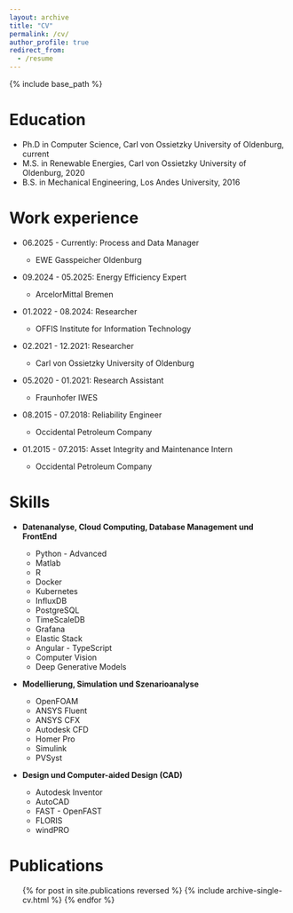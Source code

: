 ```yaml
---
layout: archive
title: "CV"
permalink: /cv/
author_profile: true
redirect_from:
  - /resume
---
```


{% include base_path %}

Education
======
* Ph.D in Computer Science, Carl von Ossietzky University of Oldenburg, current
* M.S. in Renewable Energies, Carl von Ossietzky University of Oldenburg, 2020
* B.S. in Mechanical Engineering, Los Andes University, 2016

Work experience
======
* 06.2025 - Currently: Process and Data Manager
  * EWE Gasspeicher Oldenburg

* 09.2024 - 05.2025: Energy Efficiency Expert
  * ArcelorMittal Bremen

* 01.2022 - 08.2024: Researcher
  * OFFIS Institute for Information Technology

* 02.2021 - 12.2021: Researcher
  * Carl von Ossietzky University of Oldenburg

* 05.2020 - 01.2021: Research Assistant
  * Fraunhofer IWES

* 08.2015 - 07.2018: Reliability Engineer
  * Occidental Petroleum Company

* 01.2015 - 07.2015: Asset Integrity and Maintenance Intern 
  * Occidental Petroleum Company
  
Skills
======
* **Datenanalyse, Cloud Computing, Database Management und FrontEnd**
  * Python - Advanced
  * Matlab
  * R
  * Docker
  * Kubernetes
  * InfluxDB
  * PostgreSQL
  * TimeScaleDB
  * Grafana
  * Elastic Stack
  * Angular - TypeScript
  * Computer Vision
  * Deep Generative Models

* **Modellierung, Simulation und Szenarioanalyse**
  * OpenFOAM
  * ANSYS Fluent
  * ANSYS CFX
  * Autodesk CFD
  * Homer Pro
  * Simulink
  * PVSyst

* **Design und Computer-aided Design (CAD)**
  * Autodesk Inventor
  * AutoCAD
  * FAST - OpenFAST
  * FLORIS
  * windPRO
  

Publications
======
  <ul>{% for post in site.publications reversed %}
    {% include archive-single-cv.html %}
  {% endfor %}</ul>
  
